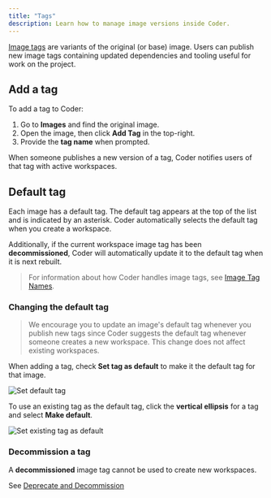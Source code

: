 ```yaml
---
title: "Tags"
description: Learn how to manage image versions inside Coder.
---
```


<a href="https://docs.docker.com/engine/reference/commandline/tag/"
target="_blank" rel="noreferrer noopener">Image tags</a> are variants of the
original (or base) image. Users can publish new image tags containing updated
dependencies and tooling useful for work on the project.

## Add a tag

To add a tag to Coder:

1. Go to **Images** and find the original image.
1. Open the image, then click **Add Tag** in the top-right.
1. Provide the **tag name** when prompted.

When someone publishes a new version of a tag, Coder notifies users of that tag
with active workspaces.

## Default tag

Each image has a default tag. The default tag appears at the top of the list and
is indicated by an asterisk. Coder automatically selects the default tag when
you create a workspace.

Additionally, if the current workspace image tag has been **decommissioned**,
Coder will automatically update it to the default tag when it is next rebuilt.

> For information about how Coder handles image tags, see
> [Image Tag Names](../guides/admin/image-tag-names.md).

### Changing the default tag

> We encourage you to update an image's default tag whenever you publish new
> tags since Coder suggests the default tag whenever someone creates a new
> workspace. This change does not affect existing workspaces.

When adding a tag, check **Set tag as default** to make it the default tag for
that image.

![Set default tag](../assets/images/default-tag.png)

To use an existing tag as the default tag, click the **vertical ellipsis** for a
tag and select **Make default**.

![Set existing tag as default](../assets/images/existing-tag-as-default.png)

### Decommission a tag

A **decommissioned** image tag cannot be used to create new workspaces.

See [Deprecate and Decommission](./deprecating.md#decommission-an-image-tag)
